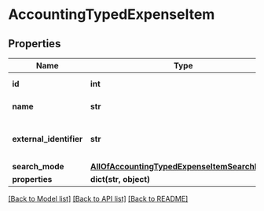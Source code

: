 # AccountingTypedExpenseItem

## Properties
Name | Type | Description | Notes
------------ | ------------- | ------------- | -------------
**id** | **int** | OfficeGuy identifier | [optional] 
**name** | **str** | Expense item name | [optional] 
**external_identifier** | **str** | Expense item external identifier | [optional] 
**search_mode** | [**AllOfAccountingTypedExpenseItemSearchMode**](AllOfAccountingTypedExpenseItemSearchMode.md) |  | [optional] 
**properties** | **dict(str, object)** | Entity fields | [optional] 

[[Back to Model list]](../README.md#documentation-for-models) [[Back to API list]](../README.md#documentation-for-api-endpoints) [[Back to README]](../README.md)

